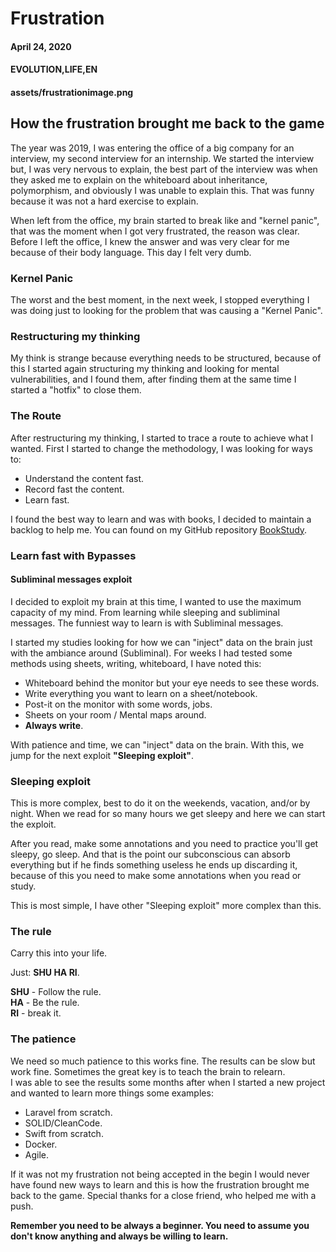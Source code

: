 # Frustration
#### April 24, 2020
#### EVOLUTION,LIFE,EN
#### assets/frustrationimage.png

## How the frustration brought me back to the game

The year was 2019, I was entering the office of a big company for an interview, my second interview for an internship. We started the interview but, I was very nervous to explain, the best part of the interview was when they asked me to explain on the whiteboard about inheritance, polymorphism, and obviously I was unable to explain this. That was funny because it was not a hard exercise to explain.

When left from the office, my brain started to break like and "kernel panic", that was the moment when I got very frustrated, the reason was clear. Before I left the office, I knew the answer and was very clear for me because of their body language. This day I felt very dumb.

### Kernel Panic

The worst and the best moment, in the next week, I stopped everything I was doing just to looking for the problem that was causing a "Kernel Panic". 

### Restructuring my thinking

My think is strange because everything needs to be structured, because of this I started again structuring my thinking and looking for mental vulnerabilities, and I found them, after finding them at the same time I started a "hotfix" to close them.

### The Route

After restructuring my thinking, I started to trace a route to achieve what I wanted. First I started to change the methodology, I was looking for ways to:

- Understand the content fast.
- Record fast the content.
- Learn fast.

I found the best way to learn and was with books, I decided to maintain a backlog to help me. You can found on my GitHub repository [BookStudy](https://github.com/raphaelbarbosaqwerty/BookStudy).

### Learn fast with Bypasses

#### Subliminal messages exploit

I decided to exploit my brain at this time, I wanted to use the maximum capacity of my mind. From learning while sleeping and subliminal messages. The funniest way to learn is with Subliminal messages.

I started my studies looking for how we can "inject" data on the brain just with the ambiance around (Subliminal). For weeks I had tested some methods using sheets, writing, whiteboard, I have noted this:

- Whiteboard behind the monitor but your eye needs to see these words.
- Write everything you want to learn on a sheet/notebook.
- Post-it on the monitor with some words, jobs.
- Sheets on your room / Mental maps around.
- **Always write**.

With patience and time, we can "inject" data on the brain. With this, we jump for the next exploit **"Sleeping exploit"**.

### Sleeping exploit

This is more complex, best to do it on the weekends, vacation, and/or by night. When we read for so many hours we get sleepy and here we can start the exploit.

After you read, make some annotations and you need to practice you'll get sleepy, go sleep. And that is the point our subconscious can absorb everything but if he finds something useless he ends up discarding it, because of this you need to make some annotations when you read or study.

This is most simple, I have other "Sleeping exploit" more complex than this.

### The rule

Carry this into your life.  

Just: **SHU HA RI**. 

**SHU** - Follow the rule.   
**HA** -  Be the rule.  
**RI** -  break it.  
  
### The patience

We need so much patience to this works fine. The results can be slow but work fine. Sometimes the great key is to teach the brain to relearn.    
I was able to see the results some months after when I started a new project and wanted to learn more things some examples:

- Laravel from scratch.
- SOLID/CleanCode.
- Swift from scratch.
- Docker.
- Agile.

If it was not my frustration not being accepted in the begin I would never have found new ways to learn and this is how the frustration brought me back to the game. Special thanks for a close friend, who helped me with a push.

**Remember you need to be always a beginner. You need to assume you don't know anything and always be willing to learn.**